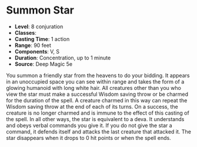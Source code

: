 # Summon Star

- **Level**: 8 conjuration
- **Classes**: 
- **Casting Time**: 1 action
- **Range**: 90 feet
- **Components**: V, S
- **Duration**: Concentration, up to 1 minute
- **Source**: Deep Magic 5e

You summon a friendly star from the heavens to do your bidding. It appears in an unoccupied space you can see within range and takes the form of a glowing humanoid with long white hair. All creatures other than you who view the star must make a successful Wisdom saving throw or be charmed for the duration of the spell. A creature charmed in this way can repeat the Wisdom saving throw at the end of each of its turns. On a success, the creature is no longer charmed and is immune to the effect of this casting of the spell. In all other ways, the star is equivalent to a deva. It understands and obeys verbal commands you give it. If you do not give the star a command, it defends itself and attacks the last creature that attacked it. The star disappears when it drops to 0 hit points or when the spell ends.

